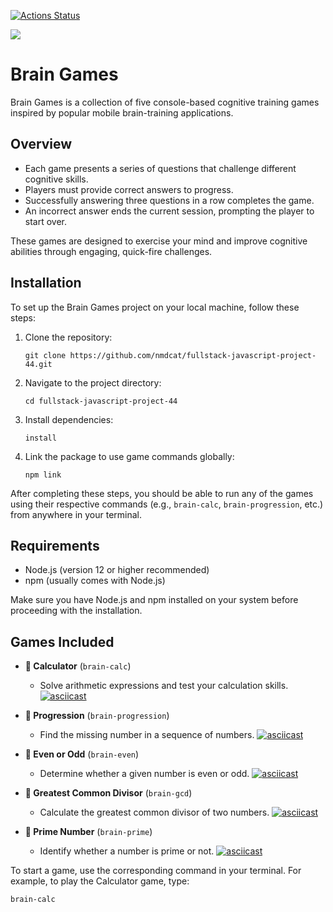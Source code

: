 [![Actions Status](https://github.com/nmdcat/fullstack-javascript-project-44/actions/workflows/hexlet-check.yml/badge.svg)](https://github.com/nmdcat/fullstack-javascript-project-44/actions)

<a href="https://codeclimate.com/github/nmdcat/fullstack-javascript-project-44/maintainability"><img src="https://api.codeclimate.com/v1/badges/84b3c14d76085067c804/maintainability" /></a>

# Brain Games

Brain Games is a collection of five console-based cognitive training games inspired by popular mobile brain-training applications.

## Overview

- Each game presents a series of questions that challenge different cognitive skills.
- Players must provide correct answers to progress.
- Successfully answering three questions in a row completes the game.
- An incorrect answer ends the current session, prompting the player to start over.

These games are designed to exercise your mind and improve cognitive abilities through engaging, quick-fire challenges.

## Installation

To set up the Brain Games project on your local machine, follow these steps:

1. Clone the repository:
   ```
   git clone https://github.com/nmdcat/fullstack-javascript-project-44.git
   ```

2. Navigate to the project directory:
   ```
   cd fullstack-javascript-project-44
   ```

3. Install dependencies:
   ```
   install
   ```

4. Link the package to use game commands globally:
   ```
   npm link
   ```

After completing these steps, you should be able to run any of the games using their respective commands (e.g., `brain-calc`, `brain-progression`, etc.) from anywhere in your terminal.

## Requirements

- Node.js (version 12 or higher recommended)
- npm (usually comes with Node.js)

Make sure you have Node.js and npm installed on your system before proceeding with the installation.


## Games Included

* **🧠 Calculator** (`brain-calc`)
  - Solve arithmetic expressions and test your calculation skills.
  [![asciicast](https://asciinema.org/a/pERLlGi41raBJQf23lJgl4S18.svg)](https://asciinema.org/a/pERLlGi41raBJQf23lJgl4S18)

* **🧠 Progression** (`brain-progression`)
  - Find the missing number in a sequence of numbers.
  [![asciicast](https://asciinema.org/a/aK1WILplGxNkiAzxPbAEo0G0o.svg)](https://asciinema.org/a/aK1WILplGxNkiAzxPbAEo0G0o)

* **🧠 Even or Odd** (`brain-even`)
  - Determine whether a given number is even or odd.
  [![asciicast](https://asciinema.org/a/ztOHFtsYK01JMvVVnor0zDquT.svg)](https://asciinema.org/a/ztOHFtsYK01JMvVVnor0zDquT)

* **🧠 Greatest Common Divisor** (`brain-gcd`)
  - Calculate the greatest common divisor of two numbers.
  [![asciicast](https://asciinema.org/a/76hTKaIiP29nUHCHcGHm3wTpQ.svg)](https://asciinema.org/a/76hTKaIiP29nUHCHcGHm3wTpQ)

* **🧠 Prime Number** (`brain-prime`)
  - Identify whether a number is prime or not.
  [![asciicast](https://asciinema.org/a/UCPt4IYdtrocWBnpd5JB48aaA.svg)](https://asciinema.org/a/UCPt4IYdtrocWBnpd5JB48aaA)

To start a game, use the corresponding command in your terminal. For example, to play the Calculator game, type:

```
brain-calc
```